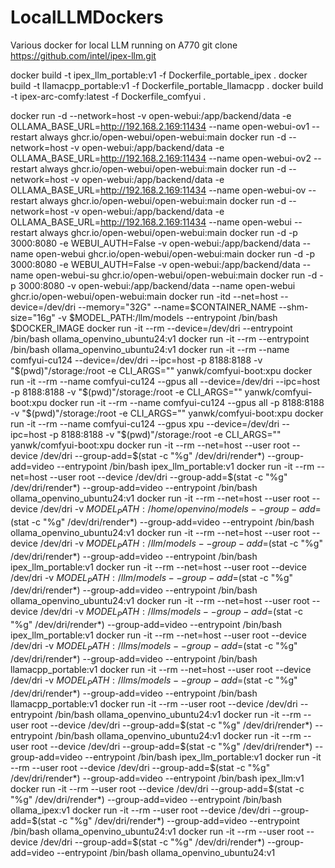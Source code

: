 # LocalLLMDockers
Various docker for local LLM running on A770
git clone https://github.com/intel/ipex-llm.git


docker build -t ipex_llm_portable:v1 -f Dockerfile_portable_ipex .
docker build -t llamacpp_portable:v1 -f Dockerfile_portable_llamacpp .
docker build -t ipex-arc-comfy:latest -f Dockerfile_comfyui .



docker run -d --network=host -v open-webui:/app/backend/data -e OLLAMA_BASE_URL=http://192.168.2.169:11434 --name open-webui-ov1 --restart always ghcr.io/open-webui/open-webui:main
docker run -d --network=host -v open-webui:/app/backend/data -e OLLAMA_BASE_URL=http://192.168.2.169:11434 --name open-webui-ov2 --restart always ghcr.io/open-webui/open-webui:main
docker run -d --network=host -v open-webui:/app/backend/data -e OLLAMA_BASE_URL=http://192.168.2.169:11434 --name open-webui-ov --restart always ghcr.io/open-webui/open-webui:main
docker run -d --network=host -v open-webui:/app/backend/data -e OLLAMA_BASE_URL=http://192.168.2.169:11434 --name open-webui --restart always ghcr.io/open-webui/open-webui:main
docker run -d -p 3000:8080 -e WEBUI_AUTH=False -v open-webui:/app/backend/data --name open-webui ghcr.io/open-webui/open-webui:main
docker run -d -p 3000:8080 -e WEBUI_AUTH=False -v open-webui:/app/backend/data --name open-webui-su ghcr.io/open-webui/open-webui:main
docker run -d -p 3000:8080 -v open-webui:/app/backend/data --name open-webui ghcr.io/open-webui/open-webui:main
docker run -itd            --net=host            --device=/dev/dri            --memory="32G"            --name=$CONTAINER_NAME            --shm-size="16g"            -v $MODEL_PATH:/llm/models            --entrypoint /bin/bash            $DOCKER_IMAGE
docker run -it --rm --device=/dev/dri --entrypoint /bin/bash ollama_openvino_ubuntu24:v1
docker run -it --rm --entrypoint /bin/bash ollama_openvino_ubuntu24:v1
docker run -it --rm   --name comfyui-cu124   --device=/dev/dri --ipc=host   -p 8188:8188   -v "$(pwd)"/storage:/root   -e CLI_ARGS=""   yanwk/comfyui-boot:xpu
docker run -it --rm   --name comfyui-cu124   --gpus all --device=/dev/dri --ipc=host   -p 8188:8188   -v "$(pwd)"/storage:/root   -e CLI_ARGS=""   yanwk/comfyui-boot:xpu
docker run -it --rm   --name comfyui-cu124   --gpus all   -p 8188:8188   -v "$(pwd)"/storage:/root   -e CLI_ARGS=""   yanwk/comfyui-boot:xpu
docker run -it --rm   --name comfyui-cu124   --gpus xpu --device=/dev/dri --ipc=host   -p 8188:8188   -v "$(pwd)"/storage:/root   -e CLI_ARGS=""   yanwk/comfyui-boot:xpu
docker run -it --rm --net=host --user root --device /dev/dri --group-add=$(stat -c "%g" /dev/dri/render*) --group-add=video  --entrypoint /bin/bash ipex_llm_portable:v1
docker run -it --rm --net=host --user root --device /dev/dri --group-add=$(stat -c "%g" /dev/dri/render*) --group-add=video  --entrypoint /bin/bash ollama_openvino_ubuntu24:v1
docker run -it --rm --net=host --user root --device /dev/dri -v $MODEL_PATH:/home/openvino/models --group-add=$(stat -c "%g" /dev/dri/render*) --group-add=video  --entrypoint /bin/bash ollama_openvino_ubuntu24:v1
docker run -it --rm --net=host --user root --device /dev/dri -v $MODEL_PATH:/llm/models --group-add=$(stat -c "%g" /dev/dri/render*) --group-add=video  --entrypoint /bin/bash ipex_llm_portable:v1
docker run -it --rm --net=host --user root --device /dev/dri -v $MODEL_PATH:/llm/models --group-add=$(stat -c "%g" /dev/dri/render*) --group-add=video  --entrypoint /bin/bash ollama_openvino_ubuntu24:v1
docker run -it --rm --net=host --user root --device /dev/dri -v $MODEL_PATH:/llms/models --group-add=$(stat -c "%g" /dev/dri/render*) --group-add=video  --entrypoint /bin/bash ipex_llm_portable:v1
docker run -it --rm --net=host --user root --device /dev/dri -v $MODEL_PATH:/llms/models --group-add=$(stat -c "%g" /dev/dri/render*) --group-add=video  --entrypoint /bin/bash llamacpp_portable:v1
docker run -it --rm --net=host --user root --device /dev/dri -v $MODEL_PATH:/llms/models --group-add=$(stat -c "%g" /dev/dri/render*) --group-add=video  --entrypoint /bin/bash llamacpp_portable:v1
docker run -it --rm --user root --device /dev/dri --entrypoint /bin/bash ollama_openvino_ubuntu24:v1
docker run -it --rm --user root --device /dev/dri --group-add=$(stat -c "%g" /dev/dri/render*) --entrypoint /bin/bash ollama_openvino_ubuntu24:v1
docker run -it --rm --user root --device /dev/dri --group-add=$(stat -c "%g" /dev/dri/render*) --group-add=video  --entrypoint /bin/bash ipex_llm_portable:v1
docker run -it --rm --user root --device /dev/dri --group-add=$(stat -c "%g" /dev/dri/render*) --group-add=video  --entrypoint /bin/bash ipex_llm:v1
docker run -it --rm --user root --device /dev/dri --group-add=$(stat -c "%g" /dev/dri/render*) --group-add=video  --entrypoint /bin/bash ollama_ipex:v1
docker run -it --rm --user root --device /dev/dri --group-add=$(stat -c "%g" /dev/dri/render*) --group-add=video  --entrypoint /bin/bash ollama_openvino_ubuntu24:v1
docker run -it --rm --user root --device /dev/dri --group-add=$(stat -c "%g" /dev/dri/render*) --group-add=video  --entrypoint /bin/bash ollama_openvino_ubuntu24:v1